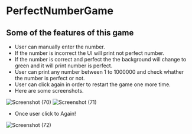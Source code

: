 # PerfectNumberGame
## Some of the features of this game
* User can manually enter the number.
* If the number is incorrect the UI will print not perfect number. 
* If the number is correct and perfect the the background will change to green and it will print number is perfect. 
* User can print any number between 1 to 1000000 and check whather the number is perfect or not. 
* User can click again in order to restart the game one more time. 
* Here are some screenshots. 

![Screenshot (70)](https://user-images.githubusercontent.com/61547047/133982218-4f2a2d16-df95-4efe-99bb-c5c8d0ca73e4.png)
![Screenshot (71)](https://user-images.githubusercontent.com/61547047/133982237-c8cfe0bc-c6e2-44a8-8cf2-4037c8bcae21.png)

* Once user click to Again!

![Screenshot (72)](https://user-images.githubusercontent.com/61547047/133982248-a9f6297e-65cb-4051-aacf-81ec8279e732.png)
